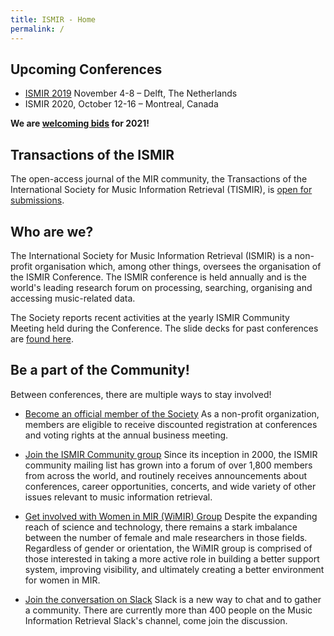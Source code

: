 ```yaml
---
title: ISMIR - Home
permalink: /
---
```


## Upcoming Conferences

* [ISMIR 2019](http://ismir2019.ismir.net) November 4-8 – Delft, The Netherlands
* ISMIR 2020, October 12-16 – Montreal, Canada

**We are [welcoming bids]({{site.base_url}}/pdfs/Call4Hosting-ISMIR-0.8.pdf) for 2021!**


## Transactions of the ISMIR

The open-access journal of the MIR community, the Transactions of the
International Society for Music Information Retrieval (TISMIR), is
[open for submissions](http://transactions.ismir.net/).


## Who are we?

The International Society for Music Information Retrieval (ISMIR) is a non-profit
organisation which, among other things, oversees the organisation of the ISMIR
Conference. The ISMIR conference is held annually and is the world's leading
research forum on processing, searching, organising and accessing music-related data.


The Society reports recent activities at the yearly ISMIR Community
Meeting held during the Conference. The slide decks for past conferences are [found here]({{site.base_url}}/about).


## Be a part of the Community!

Between conferences, there are multiple ways to stay involved!

 * [Become an official member of the Society]({{site.base_url}}/membership)
    As a non-profit organization, members are eligible to receive discounted
    registration at conferences and voting rights at the annual business meeting.

 * [Join the ISMIR Community group](https://groups.google.com/a/ismir.net/forum/#!forum/community)
    Since its inception in 2000, the ISMIR community mailing list has grown into
    a forum of over 1,800 members from across the world, and routinely
    receives announcements about conferences, career opportunities, concerts,
    and wide variety of other issues relevant to music information retrieval.
 * [Get involved with Women in MIR (WiMIR) Group](https://groups.google.com/forum/#!forum/wimir)
    Despite the expanding reach of science and technology, there remains a stark
    imbalance between the number of female and male researchers in those fields.
    Regardless of gender or orientation, the WiMIR group is comprised of those interested
    in taking a more active role in building a better support system, improving
    visibility, and ultimately creating a better environment for women in MIR.
* [Join the conversation on Slack](https://slackpass.io/mircommunity)
    Slack is a new way to chat and to gather a community. There are currently more than 400
    people on the Music Information Retrieval Slack's channel, come join the discussion.
